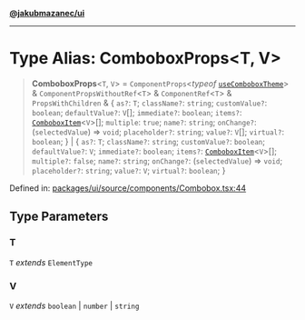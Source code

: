 [**@jakubmazanec/ui**](../README.md)

---

# Type Alias: ComboboxProps\<T, V\>

> **ComboboxProps**\<`T`, `V`\> = `ComponentProps`\<_typeof_
> [`useComboboxTheme`](../variables/useComboboxTheme.md)\> & `ComponentPropsWithoutRef`\<`T`\> &
> `ComponentRef`\<`T`\> & `PropsWithChildren` & \{ `as?`: `T`; `className?`: `string`;
> `customValue?`: `boolean`; `defaultValue?`: `V`[]; `immediate?`: `boolean`; `items?`:
> [`ComboboxItem`](ComboboxItem.md)\<`V`\>[]; `multiple`: `true`; `name?`: `string`; `onChange?`:
> (`selectedValue`) => `void`; `placeholder?`: `string`; `value?`: `V`[]; `virtual?`: `boolean`; \}
> \| \{ `as?`: `T`; `className?`: `string`; `customValue?`: `boolean`; `defaultValue?`: `V`;
> `immediate?`: `boolean`; `items?`: [`ComboboxItem`](ComboboxItem.md)\<`V`\>[]; `multiple?`:
> `false`; `name?`: `string`; `onChange?`: (`selectedValue`) => `void`; `placeholder?`: `string`;
> `value?`: `V`; `virtual?`: `boolean`; \}

Defined in:
[packages/ui/source/components/Combobox.tsx:44](https://github.com/jakubmazanec/tools/blob/acfa246dbb1035f65efb7fa114167a3cbefca108/packages/ui/source/components/Combobox.tsx#L44)

## Type Parameters

### T

`T` _extends_ `ElementType`

### V

`V` _extends_ `boolean` \| `number` \| `string`
